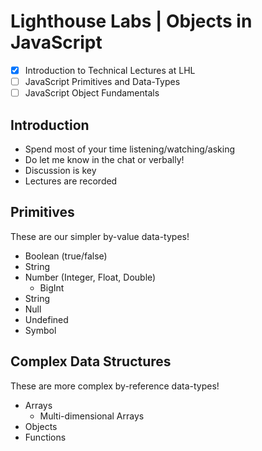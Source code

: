 # Lighthouse Labs | Objects in JavaScript

- [X] Introduction to Technical Lectures at LHL
- [ ] JavaScript Primitives and Data-Types
- [ ] JavaScript Object Fundamentals

## Introduction

* Spend most of your time listening/watching/asking
* Do let me know in the chat or verbally!
* Discussion is key
* Lectures are recorded

## Primitives

These are our simpler by-value data-types!

* Boolean (true/false)
* String
* Number (Integer, Float, Double)
    * BigInt
* String
* Null
* Undefined
* Symbol

## Complex Data Structures

These are more complex by-reference data-types!

* Arrays
    * Multi-dimensional Arrays
* Objects
* Functions
